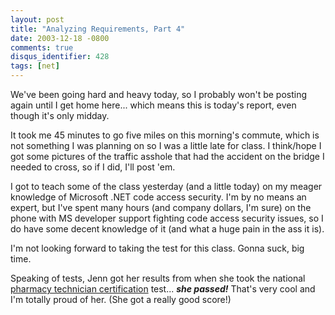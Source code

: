 ```yaml
---
layout: post
title: "Analyzing Requirements, Part 4"
date: 2003-12-18 -0800
comments: true
disqus_identifier: 428
tags: [net]
---
```

We've been going hard and heavy today, so I probably won't be posting
again until I get home here... which means this is today's report, even
though it's only midday.

 It took me 45 minutes to go five miles on this morning's commute, which
is not something I was planning on so I was a little late for class. I
think/hope I got some pictures of the traffic asshole that had the
accident on the bridge I needed to cross, so if I did, I'll post 'em.

 I got to teach some of the class yesterday (and a little today) on my
meager knowledge of Microsoft .NET code access security. I'm by no means
an expert, but I've spent many hours (and company dollars, I'm sure) on
the phone with MS developer support fighting code access security
issues, so I do have some decent knowledge of it (and what a huge pain
in the ass it is).

 I'm not looking forward to taking the test for this class. Gonna suck,
big time.

 Speaking of tests, Jenn got her results from when she took the national
[pharmacy technician certification](http://www.ptcb.org/) test... ***she
passed!*** That's very cool and I'm totally proud of her. (She got a
really good score!)
